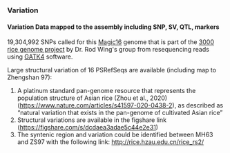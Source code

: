 ### Variation
#### Variation Data mapped to the assembly including SNP, SV, QTL, markers
19,304,992 SNPs called for this [Magic16](https://www.nature.com/articles/s41597-020-0438-2) genome that is part of the [3000 rice genome project](https://doi.org/10.1186/2047-217x-3-7) by Dr. Rod Wing's group from resequencing reads using [GATK4](https://gatk.broadinstitute.org/hc/en-us) software.

Large structural variation of 16 PSRefSeqs are available (including map to Zhengshan 97):

1. A platinum standard pan-genome resource that represents the population structure of Asian rice (Zhou et al., 2020) (https://www.nature.com/articles/s41597-020-0438-2), as described as “natural variation that exists in the pan-genome of cultivated Asian rice”
2. Structural variations are available in the figshare link (https://figshare.com/s/dcdaea3adae5c44e2e31)
3. The syntenic region and variation could be identified between MH63 and ZS97 with the following link: http://rice.hzau.edu.cn/rice_rs2/
